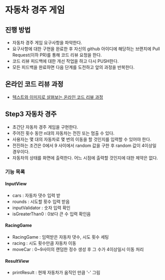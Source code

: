 # 자동차 경주 게임
## 진행 방법
* 자동차 경주 게임 요구사항을 파악한다.
* 요구사항에 대한 구현을 완료한 후 자신의 github 아이디에 해당하는 브랜치에 Pull Request(이하 PR)를 통해 코드 리뷰 요청을 한다.
* 코드 리뷰 피드백에 대한 개선 작업을 하고 다시 PUSH한다.
* 모든 피드백을 완료하면 다음 단계를 도전하고 앞의 과정을 반복한다.

## 온라인 코드 리뷰 과정
* [텍스트와 이미지로 살펴보는 온라인 코드 리뷰 과정](https://github.com/next-step/nextstep-docs/tree/master/codereview)

## Step3 자동차 경주
* 초간단 자동차 경주 게임을 구현한다.
* 주어진 횟수 동안 n대의 자동차는 전진 또는 멈출 수 있다.
* 사용자는 몇 대의 자동차로 몇 번의 이동을 할 것인지를 입력할 수 있어야 한다.
* 전진하는 조건은 0에서 9 사이에서 random 값을 구한 후 random 값이 4이상일 경우이다.
* 자동차의 상태를 화면에 출력한다. 어느 시점에 출력할 것인지에 대한 제약은 없다.

### 기능 목록
#### InputView
* cars : 자동차 댓수 입력 받
* rounds : 시도할 횟수 입력 받음
* inputValidator : 숫자 입력 확인
* isGreaterThan0 : 0보다 큰 수 입력 확인음

#### RacingGame
* RacingGame : 임력받은 자동차 댓수, 시도 횟수 세팅
* racing : 시도 횟수만큼 자동차 이동
* moveCar : 0~9사이의 랜덤한 정수 생성 후 그 수가 4이상일시 이동 처리

#### ResultView
* printResult : 현재 자동차가 움직인 만큼 '-' 그림